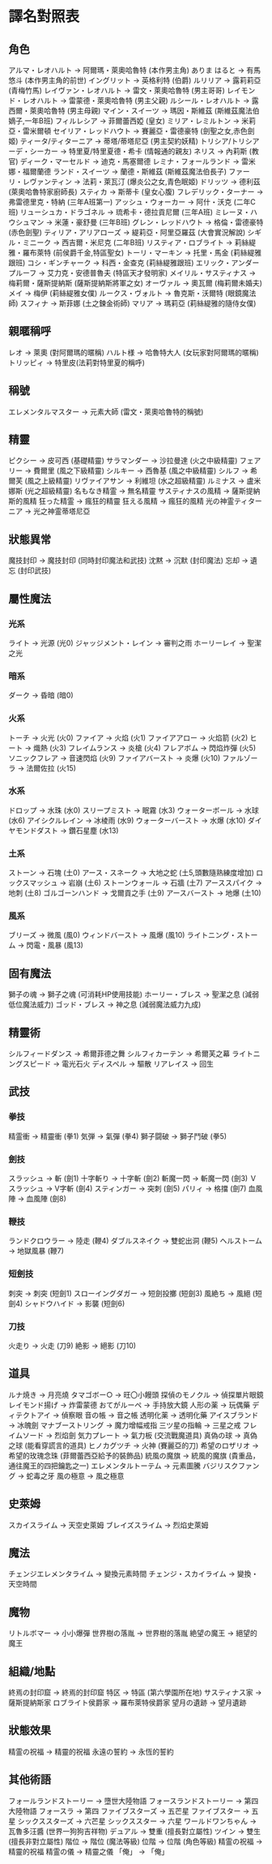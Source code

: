 # 譯名對照表

## 角色
アルマ・レオハルト → 阿爾瑪・萊奧哈魯特 (本作男主角)
ありま はると → 有馬悠斗 (本作男主角的前世)
イングリット → 英格利特 (伯爵)
ルリリア → 露莉莉亞 (青梅竹馬)
レイヴァン・レオハルト → 雷文・萊奧哈魯特 (男主哥哥)
レイモンド・レオハルト → 雷蒙德・萊奧哈魯特 (男主父親)
ルシール・レオハルト → 露西爾・萊奧哈魯特 (男主母親)
マイン・スイーツ → 瑪因・斯維茲 (斯維茲魔法伯嫡子,一年B班)
フィルレシア → 菲爾蕾西婭 (皇女)
ミリア・レミルトン → 米莉亞・雷米爾頓
セイリア・レッドハウト → 賽麗亞・雷德豪特 (劍聖之女,赤色劍姬)
ティータ/ティターニア → 蒂塔/蒂塔尼亞 (男主契約妖精)
トリシア/トリシアーデ・シーカー → 特里夏/特里夏德・希卡 (情報通的親友)
ネリス → 內莉斯 (教官)
ディーク・マーセルド → 迪克・馬塞爾德
レミナ・フォールランド → 雷米娜・福爾蘭德
ランド・スイーツ → 蘭德・斯維茲 (斯維茲魔法伯長子)
ファーリ・レヴァンティン → 法莉・萊瓦汀 (爆炎公之女,青色眠姬)
ドリッツ → 德利茲 (萊奧哈魯特家廚師長)
スティカ → 斯蒂卡 (皇女心腹)
フレデリック・ターナー → 弗雷德里克・特納 (三年A班第一)
アッシュ・ウォーカー → 阿什・沃克 (二年C班)
リューシュカ・ドラゴネル → 琉希卡・德拉貢尼爾 (三年A班)
ミレーヌ・ハウシュマン → 米蓮・豪舒曼 (三年B班)
グレン・レッドハウト → 格倫・雷德豪特 (赤色劍聖)
ティリア・アリアローズ → 緹莉亞・阿里亞羅茲 (大會實況解說)
シギル・ミニーク → 西吉爾・米尼克 (二年B班)
リスティア・ロブライト → 莉絲緹雅・羅布萊特 (前侯爵千金,特區聖女)
トーリ・マーキン → 托里・馬金 (莉絲緹雅跟班)
コシ・ギンチャーク → 科西・金查克 (莉絲緹雅跟班)
エリック・アンダープルーフ → 艾力克・安德普魯夫 (特區天才發明家)
メイリル・サスティナス → 梅莉爾・薩斯提納斯 (薩斯提納斯將軍之女)
オーヴァル → 奧瓦爾 (梅莉爾未婚夫)
メイ → 梅伊 (莉絲緹雅女僕)
ルークス・ヴォルト → 魯克斯・沃爾特 (眼鏡魔法師)
スフィナ → 斯菲娜 (土之鍊金術師)
マリア → 瑪莉亞 (莉絲緹雅的隨侍女僕)

## 親暱稱呼
レオ → 萊奧 (對阿爾瑪的暱稱)
ハルト様 → 哈魯特大人 (女玩家對阿爾瑪的暱稱)
トリッピィ → 特里皮(法莉對特里夏的稱呼)

## 稱號
エレメンタルマスター → 元素大師 (雷文・萊奧哈魯特的稱號)

## 精靈
ピクシー → 皮可西 (基礎精靈)
サラマンダー → 沙拉曼達 (火之中級精靈)
フェアリー → 費爾里 (風之下級精靈)
シルキー → 西魯基 (風之中級精靈)
シルフ → 希爾芙 (風之上級精靈)
リヴァイアサン → 利維坦 (水之超級精靈)
ルミナス → 盧米娜斯 (光之超級精靈)
名もなき精霊 → 無名精靈
サスティナスの風精 → 薩斯提納斯的風精
狂った精霊 → 瘋狂的精靈
狂える風精 → 瘋狂的風精
光の神霊ティターニア → 光之神霊蒂塔尼亞

## 狀態異常
魔技封印 → 魔技封印 (同時封印魔法和武技)
沈黙 → 沉默 (封印魔法)
忘却 → 遺忘 (封印武技)

## 屬性魔法
### 光系
ライト → 光源 (光0)
ジャッジメント・レイン → 審判之雨
ホーリーレイ → 聖潔之光

### 暗系
ダーク → 昏暗 (暗0)

### 火系
トーチ → 火光 (火0)
ファイア → 火焰 (火1)
ファイアアロー → 火焰箭 (火2)
ヒート → 熾熱 (火3)
フレイムランス → 炎槍 (火4)
フレアボム → 閃焰炸彈 (火5)
ソニックフレア → 音速閃焰 (火9)
ファイアバースト → 炎爆 (火10)
ファルゾーラ → 法爾佐拉 (火15)

### 水系
ドロップ → 水珠 (水0)
スリープミスト → 眠霧 (水3)
ウォーターボール → 水球 (水6)
アイシクルレイン → 冰棱雨 (水9)
ウォーターバースト → 水爆 (水10)
ダイヤモンドダスト → 鑽石星塵 (水13)

### 土系
ストーン → 石塊 (土0)
アース・スネーク → 大地之蛇 (土5,頭數隨熟練度增加)
ロックスマッシュ → 岩崩 (土6)
ストーンウォール → 石牆 (土7)
アーススパイク → 地刺 (土8)
ゴルゴーンハンド → 戈爾貢之手 (土9)
アースバースト → 地爆 (土10)

### 風系
ブリーズ → 微風 (風0)
ウィンドバースト → 風爆 (風10)
ライトニング・ストーム → 閃電・風暴 (風13)

## 固有魔法
獅子の魂 → 獅子之魂 (可消耗HP使用技能)
ホーリー・ブレス → 聖潔之息 (減弱低位魔法威力)
ゴッド・ブレス → 神之息 (減弱魔法威力九成)

## 精靈術
シルフィードダンス → 希爾菲德之舞
シルフィカーテン → 希爾芙之幕
ライトニングスピード → 電光石火
ディスペル → 驅散
リアレイス → 回生

## 武技
### 拳技
精霊衝 → 精靈衝 (拳1)
気弾 → 氣彈 (拳4)
獅子闘破 → 獅子鬥破 (拳5)

### 劍技
スラッシュ → 斬 (劍1)
十字斬り → 十字斬 (劍2)
斬魔一閃 → 斬魔一閃 (劍3)
Ｖスラッシュ → V字斬 (劍4)
スティンガー → 突刺 (劍5)
パリィ → 格擋 (劍7)
血風陣 → 血風陣 (劍8)

### 鞭技
ランドクロウラー → 陸走 (鞭4)
ダブルスネイク → 雙蛇出洞 (鞭5)
ヘルストーム → 地獄風暴 (鞭7)

### 短劍技
刺突 → 刺突 (短劍1)
スローイングダガー → 短劍投擲 (短劍3)
風絶ち → 風絕 (短劍4)
シャドウハイド → 影襲 (短劍6)

### 刀技
火走り → 火走 (刀9)
絶影 → 絕影 (刀10)

## 道具
ルナ焼き → 月亮燒
タマゴボー○ → 旺〇小饅頭
探偵のモノクル → 偵探單片眼鏡
レイモンド揚げ → 炸雷蒙德
おてがルーペ → 手持放大鏡
人形の薬 → 玩偶藥
ディテクトアイ → 偵察眼
音の帳 → 音之帳
透明化薬 → 透明化藥
アイスブランド → 冰魄劍
マナブーストリング → 魔力增幅戒指
三ツ星の指輪 → 三星之戒
フレイムソード → 烈焰劍
気力プレート → 氣力板 (交流戰魔道具)
真偽の球 → 真偽之球 (能看穿謊言的道具)
ヒノカグツチ → 火神 (賽麗亞的刀)
希望のロザリオ → 希望的玫瑰念珠 (菲爾蕾西亞給予的裝飾品)
統風の魔旗 → 統風的魔旗 (貴重品，通往魔王的四把鑰匙之一)
エレメンタルトーテム → 元素圖騰
バジリスクファング → 蛇毒之牙
風の極意 → 風之極意

## 史萊姆
スカイスライム → 天空史萊姆
ブレイズスライム → 烈焰史萊姆

## 魔法
チェンジエレメンタライム → 變換元素時間
チェンジ・スカイライム → 變換・天空時間

## 魔物
リトルボマー → 小小爆彈
世界樹の落胤 → 世界樹的落胤
絶望の魔王 → 絕望的魔王

## 組織/地點
終焉の封印窟 → 終焉的封印窟
特区 → 特區 (第六學園所在地)
サスティナス家 → 薩斯提納斯家
ロブライト侯爵家 → 羅布萊特侯爵家
望月の遺跡 → 望月遺跡

## 狀態效果
精霊の祝福 → 精靈的祝福
永遠の誓約 → 永恆的誓約

## 其他術語
フォールランドストーリー → 墮世大陸物語
フォースランドストーリー → 第四大陸物語
フォースラ → 第四
ファイブスターズ → 五芒星
ファイブスター → 五星
シックススターズ → 六芒星
シックススター → 六星
ワールドワンちゃん → 瓦魯多汪醬 (世界一狗狗吉祥物)
デュアル → 雙重 (擅長對立屬性)
ツイン → 雙生 (擅長非對立屬性)
階位 → 階位 (魔法等級)
位階 → 位階 (角色等級)
精霊の祝福 → 精靈的祝福
精霊の儀 → 精靈之儀
「俺」 → 「俺」